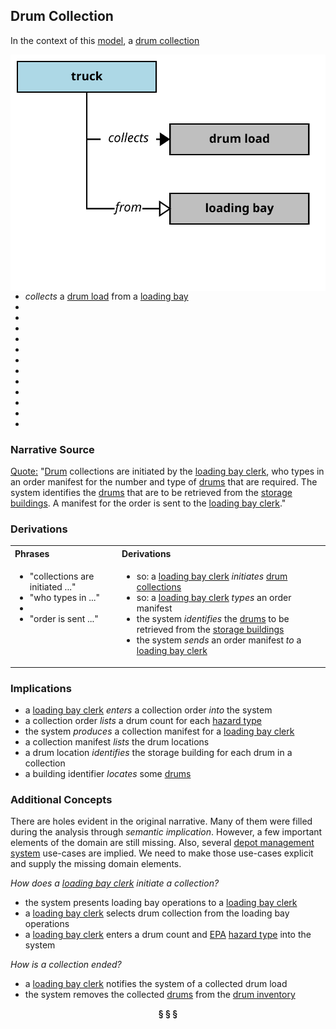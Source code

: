 ## Drum Collection

In the context of this [model](../domain-inventory.md), a [drum collection][drum.collection]

<img align="right" src="../images/drum_collection_collects.svg" />

<ul>
 <li><i>collects</i> a <a href="drum.load.md">drum load</a> from a <a href="loading.bay.md">loading bay</a></li>
 <li> </li>
 <li> </li>
 <li> </li>
 <li> </li>
 <li> </li>
 <li> </li>
 <li> </li>
 <li> </li>
 <li> </li>
 <li> </li>
 <li> </li>
 <li> </li>
</ul>



### Narrative Source

[Quote:][narrative]
"[Drum][Drum] collections are initiated by the [loading bay clerk][loading.bay.clerk], who types in an order manifest
for the number and type of [drums][drum] that are required.
The system identifies the [drums][drum] that are to be retrieved from the [storage buildings][storage.building].
A manifest for the order is sent to the [loading bay clerk][loading.bay.clerk]."

### Derivations

<table>
<tr><th align="left"> Phrases </th><th align="left"> Derivations </th></tr>
<tr>
<td style="vertical-align:top">

* "collections are initiated ..."
* "who types in ..."
*
* "order is sent ..."

</td>
<td style="vertical-align:top">

* so: a [loading bay clerk][loading.bay.clerk] _initiates_ [drum collections][drum.collection]
* so: a [loading bay clerk][loading.bay.clerk] _types_ an order manifest
* the system _identifies_ the [drums][drum] to be retrieved from the [storage buildings][storage.building]
* the system _sends_ an order manifest _to_ a [loading bay clerk][loading.bay.clerk]

</td>
</tr>
</table>

### Implications

* a [loading bay clerk][loading.bay.clerk] _enters_ a collection order _into_ the system
* a collection order _lists_ a drum count for each [hazard type][hazard.type]
* the system _produces_ a collection manifest for a [loading bay clerk][loading.bay.clerk]
* a collection manifest _lists_ the drum locations
* a drum location _identifies_ the storage building for each drum in a collection
* a building identifier _locates_ some [drums][drum]

### Additional Concepts

There are holes evident in the original narrative. Many of them were filled during the analysis
through _semantic implication_. However, a few important elements of the domain are still missing.
Also, several [depot management system][depot.management.system] use-cases are implied.
We need to make those use-cases explicit and supply the missing domain elements.

_How does a [loading bay clerk][loading.bay.clerk] initiate a collection?_
* the system presents loading bay operations to a [loading bay clerk][loading.bay.clerk]
* a [loading bay clerk][loading.bay.clerk] selects drum collection from the loading bay operations
* a [loading bay clerk][loading.bay.clerk] enters a drum count and [EPA][EPA] [hazard type][hazard.type] into the system

_How is a collection ended?_
* a [loading bay clerk][loading.bay.clerk] notifies the system of a collected drum load
* the system removes the collected [drums][drum] from the [drum inventory][drum.inventory]

[narrative]: ../original-narrative.md#drum-collection


<div align="center"><b>&sect; &sect; &sect;</b></div>

[EPA]: EPA.md
[EPAs]: EPA.md
[EPA.regulation]: EPA.regulation.md
[EPA.regulations]: EPA.regulation.md
[building.description]: building.description.md
[building.descriptions]: building.description.md
[chemical.description]: chemical.description.md
[chemical.descriptions]: chemical.description.md
[company.regulation]: company.regulation.md
[company.regulations]: company.regulation.md
[depot]: depot.md
[depots]: depot.md
[depot.building]: depot.building.md
[depot.buildings]: depot.building.md
[depot.distance.unit]: depot.distance.unit.md
[depot.distance.units]: depot.distance.unit.md
[depot.management]: depot.management.md
[depot.managements]: depot.management.md
[depot.management.system]: depot.management.system.md
[depot.management.systems]: depot.management.system.md
[depot.manager]: depot.manager.md
[depot.managers]: depot.manager.md
[depot.map]: depot.map.md
[depot.maps]: depot.map.md
[depot.monitoring]: depot.monitoring.md
[depot.monitorings]: depot.monitoring.md
[depot.volume.unit]: depot.volume.unit.md
[depot.volume.units]: depot.volume.unit.md
[depot.vulnerability]: depot.vulnerability.md
[depot.vulnerabilities]: depot.vulnerability.md
[depot.weight.unit]: depot.weight.unit.md
[depot.weight.units]: depot.weight.unit.md
[drum]: drum.md
[drums]: drum.md
[drum.collection]: drum.collection.md
[drum.collections]: drum.collection.md
[drum.delivery]: drum.delivery.md
[drum.deliveries]: drum.delivery.md
[drum.description]: drum.description.md
[drum.descriptions]: drum.description.md
[drum.identifier]: drum.identifier.md
[drum.identifiers]: drum.identifier.md
[drum.inventory]: drum.inventory.md
[drum.inventories]: drum.inventory.md
[drum.label]: drum.label.md
[drum.labels]: drum.label.md
[drum.storage]: drum.storage.md
[drum.storages]: drum.storage.md
[drum.storage.allocation]: drum.storage.allocation.md
[drum.storage.allocations]: drum.storage.allocation.md
[drum.storage.license]: drum.storage.license.md
[drum.storage.licenses]: drum.storage.license.md
[drum.storage.license.description]: drum.storage.license.description.md
[drum.storage.license.descriptions]: drum.storage.license.description.md
[hazard.type]: hazard.type.md
[hazard.types]: hazard.type.md
[hazardous.chemical]: hazardous.chemical.md
[hazardous.chemicals]: hazardous.chemical.md
[license.inventory]: license.inventory.md
[license.inventories]: license.inventory.md
[loading.bay]: loading.bay.md
[loading.bays]: loading.bay.md
[loading.bay.clerk]: loading.bay.clerk.md
[loading.bay.clerks]: loading.bay.clerk.md
[safety.violation]: safety.violation.md
[safety.violations]: safety.violation.md
[staff.building]: staff.building.md
[staff.buildings]: staff.building.md
[storage.building]: storage.building.md
[storage.buildings]: storage.building.md
[truck]: truck.md
[trucks]: truck.md

